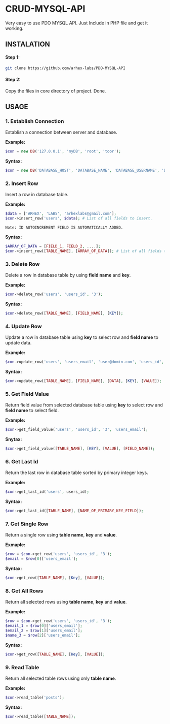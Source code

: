 # CRUD-MYSQL-API
Very easy to use PDO MYSQL API. Just Include in PHP file and get it working.

## INSTALATION 
#### Step 1:
```bash
git clone https://github.com/arhex-labs/PDO-MYSQL-API
```
#### Step 2:
Copy the files in core directory of project.
Done.

## USAGE
### 1. Establish Connection
Establish a connection between server and database.

**Example:**
```php
$con = new DB('127.0.0.1', 'myDB', 'root', 'toor');
```
**Syntax:**
```php
$con = new DB('DATABASE_HOST', 'DATABASE_NAME', 'DATABASE_USERNAME', 'DATABASE_PASSWORD');
```
### 2. Insert Row
Insert a row in database table.

**Example:**
```php
$data = ['ARHEX', 'LABS', 'arhexlabs@gmail.com'];
$con->insert_row('users', $data); # List of all fields to insert.
```
``````Note: ID AUTOINCREMENT FIELD IS AUTOMATICALLY ADDED.``````

**Syntax:**
```php
$ARRAY_OF_DATA = [FIELD_1, FIELD_2, ....];
$con->insert_row([TABLE_NAME], [ARRAY_OF_DATA]); # List of all fields to insert.
```

### 3. Delete Row
Delete a row in database table by using **field name** and **key**.

**Example:**
```php
$con->delete_row('users', 'users_id', '3');
```
**Syntax:**
```php
$con->delete_row([TABLE_NAME], [FIELD_NAME], [KEY]);
```

### 4. Update Row
Update a row in database table using **key** to select row and **field name** to update data.

**Example:**
```php
$con->update_row('users', 'users_email', 'user@domin.com', 'users_id', '1');
```
**Syntax:**
```php
$con->update_row([TABLE_NAME], [FIELD_NAME], [DATA], [KEY], [VALUE]);
```

### 5. Get Field Value
Return field value from selected database table using **key** to select row and **field name** to select field.

**Example:**
```php
$con->get_field_value('users', 'users_id', '3', 'users_email');
```
**Snytax:**
```php
$con->get_field_value([TABLE_NAME], [KEY], [VALUE], [FIELD_NAME]);
```

### 6. Get Last Id
Return the last row in database table sorted by primary integer keys.

**Example:**
```php
$con->get_last_id('users', users_id);
```
**Syntax:**
```php
$con->get_last_id([TABLE_NAME], [NAME_OF_PRIMARY_KEY_FIELD]);
```

### 7. Get Single Row
Return a single row using **table name**, **key** and **value**.

**Exmaple:**
```php
$row = $con->get_row('users', 'users_id', '3');
$email = $row[0]['users_email'];
```
**Syntax:**
```php
$con->get_row([TABLE_NAME], [Key], [VALUE]);
```

### 8. Get All Rows
Return all selected rows using **table name**, **key** and **value**.

**Example:**
```php
$row = $con->get_row('users', 'users_id', '3');
$email_1 = $row[0]['users_email'];
$email_2 = $row[1]['users_email'];
$name_3 = $row[2]['users_email'];
```
**Syntax:**
```php
$con->get_row([TABLE_NAME], [Key], [VALUE]);
```

### 9. Read Table
Return all selected table rows using only **table name**.

**Example:**
```php
$con->read_table('posts');
```
**Syntax:**
```php
$con->read_table([TABLE_NAME]);
```
